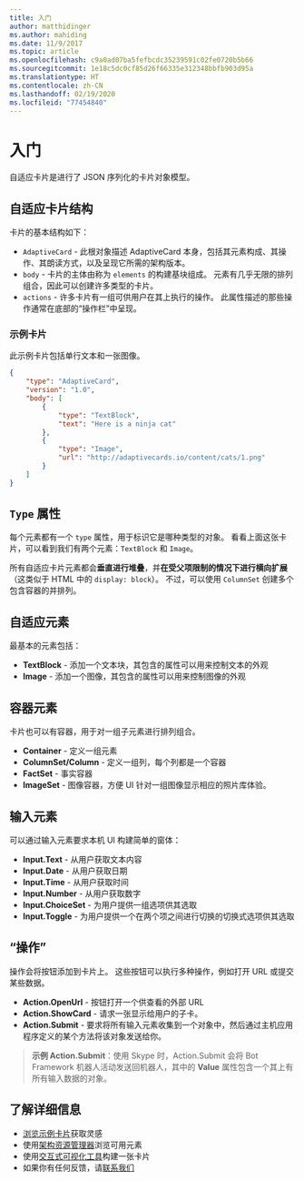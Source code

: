 ```yaml
---
title: 入门
author: matthidinger
ms.author: mahiding
ms.date: 11/9/2017
ms.topic: article
ms.openlocfilehash: c9a0ad07ba5fefbcdc35239591c02fe0720b5b66
ms.sourcegitcommit: 1e18c5dc0cf85d26f66335e312348bbfb903d95a
ms.translationtype: HT
ms.contentlocale: zh-CN
ms.lasthandoff: 02/19/2020
ms.locfileid: "77454840"
---
```

# <a name="getting-started"></a>入门 

自适应卡片是进行了 JSON 序列化的卡片对象模型。

## <a name="adaptive-card-structure"></a>自适应卡片结构

卡片的基本结构如下：

* `AdaptiveCard` - 此根对象描述 AdaptiveCard 本身，包括其元素构成、其操作、其朗读方式，以及呈现它所需的架构版本。
* `body` - 卡片的主体由称为 `elements` 的构建基块组成。 元素有几乎无限的排列组合，因此可以创建许多类型的卡片。 
* `actions` - 许多卡片有一组可供用户在其上执行的操作。 此属性描述的那些操作通常在底部的“操作栏”中呈现。

### <a name="example-card"></a>示例卡片

此示例卡片包括单行文本和一张图像。

```json
{
    "type": "AdaptiveCard",
    "version": "1.0",
    "body": [
        {
            "type": "TextBlock",
            "text": "Here is a ninja cat"
        },
        {
            "type": "Image",
            "url": "http://adaptivecards.io/content/cats/1.png"
        }
    ]
}
```

## <a name="type-property"></a>`Type` 属性

每个元素都有一个 `type` 属性，用于标识它是哪种类型的对象。 看看上面这张卡片，可以看到我们有两个元素：`TextBlock` 和 `Image`。

所有自适应卡片元素都会**垂直进行堆叠**，并**在受父项限制的情况下进行横向扩展**（这类似于 HTML 中的 `display: block`）。 不过，可以使用 `ColumnSet` 创建多个包含容器的并排列。

## <a name="adaptive-elements"></a>自适应元素

最基本的元素包括：

* **TextBlock** - 添加一个文本块，其包含的属性可以用来控制文本的外观
* **Image** - 添加一个图像，其包含的属性可以用来控制图像的外观

## <a name="container-elements"></a>容器元素

卡片也可以有容器，用于对一组子元素进行排列组合。

* **Container** - 定义一组元素
* **ColumnSet/Column** - 定义一组列，每个列都是一个容器
* **FactSet** - 事实容器
* **ImageSet** - 图像容器，方便 UI 针对一组图像显示相应的照片库体验。

## <a name="input-elements"></a>输入元素

可以通过输入元素要求本机 UI 构建简单的窗体：

* **Input.Text** - 从用户获取文本内容
* **Input.Date** - 从用户获取日期
* **Input.Time** - 从用户获取时间
* **Input.Number** - 从用户获取数字
* **Input.ChoiceSet** - 为用户提供一组选项供其选取
* **Input.Toggle** - 为用户提供一个在两个项之间进行切换的切换式选项供其选取

## <a name="actions"></a>“操作”

操作会将按钮添加到卡片上。 这些按钮可以执行多种操作，例如打开 URL 或提交某些数据。

* **Action.OpenUrl** - 按钮打开一个供查看的外部 URL
* **Action.ShowCard** - 请求一张显示给用户的子卡。
* **Action.Submit** - 要求将所有输入元素收集到一个对象中，然后通过主机应用程序定义的某个方法将该对象发送给你。

> **示例 Action.Submit**：使用 Skype 时，Action.Submit 会将 Bot Framework 机器人活动发送回机器人，其中的 **Value** 属性包含一个其上有所有输入数据的对象。

## <a name="learn-more"></a>了解详细信息

* [浏览示例卡片](http://adaptivecards.io/samples/)获取灵感
* 使用[架构资源管理器](http://adaptivecards.io/explorer)浏览可用元素
* 使用[交互式可视化工具](http://adaptivecards.io/visualizer/)构建一张卡片
* 如果你有任何反馈，请[联系我们](http://adaptivecards.io/connect)
